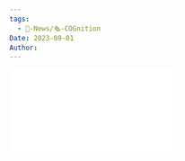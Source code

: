 ```yaml
---
tags:
  - 📰-News/🗞️-COGnition
Date: 2023-09-01
Author: 
---
```

![COGNition-fall-2023.pdf](./Admin/Attachments/COGNition-fall-2023.pdf)